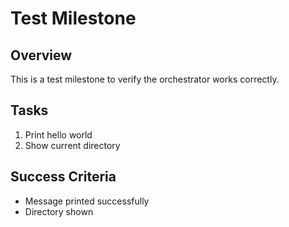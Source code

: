 # Test Milestone

## Overview
This is a test milestone to verify the orchestrator works correctly.

## Tasks
1. Print hello world
2. Show current directory

## Success Criteria
- Message printed successfully
- Directory shown